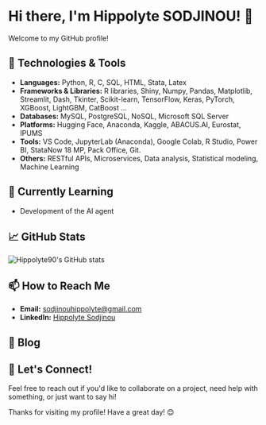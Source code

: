 # Hi there, I'm Hippolyte SODJINOU! 👋

Welcome to my GitHub profile!
## 🔧 Technologies & Tools

- **Languages:** Python, R, C, SQL, HTML, Stata, Latex
- **Frameworks & Libraries:**  R libraries, Shiny, Numpy, Pandas, Matplotlib, Streamlit, Dash, Tkinter, Scikit-learn, TensorFlow, Keras, PyTorch, XGBoost, LightGBM, CatBoost ...
- **Databases:** MySQL, PostgreSQL, NoSQL, Microsoft SQL Server
- **Platforms:** Hugging Face, Anaconda, Kaggle,
 ABACUS.AI, Eurostat, IPUMS
- **Tools:**  VS Code, JupyterLab (Anaconda),
 Google Colab, R Studio, Power BI,
 StataNow 18 MP, Pack Office, Git.
- **Others:** RESTful APIs, Microservices, Data analysis, Statistical modeling, Machine Learning

## 🌱 Currently Learning

- Development of the AI agent
  

## 📈 GitHub Stats

![Hippolyte90's GitHub stats](https://github-readme-stats.vercel.app/api?username=Hippolyte90&show_icons=true&theme=radical)

## 📫 How to Reach Me

- **Email:** [sodjinouhippolyte@gmail.com](mailto:sodjinouhippolyte@gmail.com)
- **LinkedIn:** [Hippolyte Sodjinou](https://www.linkedin.com/in/hippolyte-sodjinou-639850245/)

## 📝 Blog


## 💬 Let's Connect!

Feel free to reach out if you'd like to collaborate on a project, need help with something, or just want to say hi!

Thanks for visiting my profile! Have a great day! 😊

